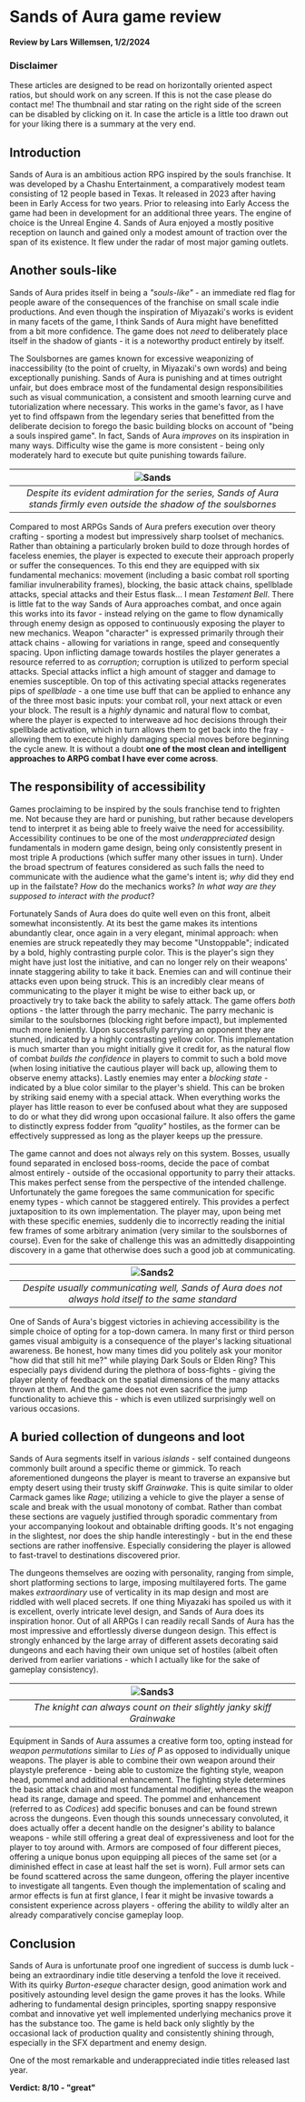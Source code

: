 # Sands of Aura game review
**Review by Lars Willemsen, 1/2/2024**

### Disclaimer
These articles are designed to be read on horizontally oriented aspect ratios, but should work on any screen. If this is not the case please do contact me! The thumbnail and star rating on the right side of the screen can be disabled by clicking on it. In case the article is a little too drawn out for your liking there is a summary at the very end.

## Introduction
Sands of Aura is an ambitious action RPG inspired by the souls franchise. It was developed by a Chashu Entertainment, a comparatively modest team consisting of 12 people based in Texas. It released in 2023 after having been in Early Access for two years. Prior to releasing into Early Access the game had been in development for an additional three years. The engine of choice is the Unreal Engine 4. Sands of Aura enjoyed a mostly positive reception on launch and gained only a modest amount of traction over the span of its existence. It flew under the radar of most major gaming outlets.

## Another souls-like
Sands of Aura prides itself in being a *"souls-like"* - an immediate red flag for people aware of the consequences of the franchise on small scale indie productions. And even though the inspiration of Miyazaki's works is evident in many facets of the game, I think Sands of Aura might have benefitted from a bit more confidence. The game does not *need* to deliberately place itself in the shadow of giants - it is a noteworthy product entirely by itself.

The Soulsbornes are games known for excessive weaponizing of inaccessibility (to the point of cruelty, in Miyazaki's own words) and being exceptionally punishing. Sands of Aura is punishing and at times outright unfair, but does embrace most of the fundamental design responsibilities such as visual communication, a consistent and smooth learning curve and tutorialization where necessary. This works in the game's favor, as I have yet to find offspawn from the legendary series that benefitted from the deliberate decision to forego the basic building blocks on account of "being a souls inspired game". In fact, Sands of Aura *improves* on its inspiration in many ways. Difficulty wise the game is more consistent - being only moderately hard to execute but quite punishing towards failure.

| ![Sands](content/reviews/Sands_of_Aura/fortress.jpg) |
| :--: |
| *Despite its evident admiration for the series, Sands of Aura stands firmly even outside the shadow of the soulsbornes* |

Compared to most ARPGs Sands of Aura prefers execution over theory crafting - sporting a modest but impressively sharp toolset of mechanics. Rather than obtaining a particularly broken build to doze through hordes of faceless enemies, the player is expected to execute their approach properly or suffer the consequences. To this end they are equipped with six fundamental mechanics: movement (including a basic combat roll sporting familiar invulnerability frames), blocking, the basic attack chains, spellblade attacks, special attacks and their Estus flask... I mean *Testament Bell*. There is little fat to the way Sands of Aura approaches combat, and once again this works into its favor - instead relying on the game to flow dynamically through enemy design as opposed to continuously exposing the player to new mechanics. Weapon "character" is expressed primarily through their attack chains - allowing for variations in range, speed and consequently spacing. Upon inflicting damage towards hostiles the player generates a resource referred to as *corruption*; corruption is utilized to perform special attacks. Special attacks inflict a high amount of stagger and damage to enemies susceptible. On top of this activating special attacks regenerates pips of *spellblade* - a one time use buff that can be applied to enhance any of the three most basic inputs: your combat roll, your next attack or even your block. The result is a *highly* dynamic and natural flow to combat, where the player is expected to interweave ad hoc decisions through their spellblade activation, which in turn allows them to get back into the fray - allowing them to execute highly damaging special moves before beginning the cycle anew. It is without a doubt **one of the most clean and intelligent approaches to ARPG combat I have ever come across**.

## The responsibility of accessibility

Games proclaiming to be inspired by the souls franchise tend to frighten me. Not because they are hard or punishing, but rather because developers tend to interpret it as being able to freely waive the need for accessibility. Accessibility continues to be one of the most *underappreciated* design fundamentals in modern game design, being only consistently present in most triple A productions (which suffer many other issues in turn). Under the broad spectrum of features considered as such falls the need to communicate with the audience what the game's intent is; *why* did they end up in the failstate? *How* do the mechanics works? *In what way are they supposed to interact with the product*?

Fortunately Sands of Aura does do quite well even on this front, albeit somewhat inconsistently. At its best the game makes its intentions abundantly clear, once again in a very elegant, minimal approach: when enemies are struck repeatedly they may become "Unstoppable"; indicated by a bold, highly contrasting purple color. This is the player's sign they might have just lost the initiative, and can no longer rely on their weapons' innate staggering ability to take it back. Enemies can and will continue their attacks even upon being struck. This is an incredibly clear means of communicating to the player it might be wise to either back up, or proactively try to take back the ability to safely attack. The game offers *both* options - the latter through the parry mechanic. The parry mechanic is similar to the soulsbornes (blocking right before impact), but implemented much more leniently. Upon successfully parrying an opponent they are stunned, indicated by a highly contrasting yellow color. This implementation is much smarter than you might initially give it credit for, as the natural flow of combat *builds the confidence* in players to commit to such a bold move (when losing initiative the cautious player will back up, allowing them to observe enemy attacks). Lastly enemies may enter a *blocking state* - indicated by a blue color similar to the player's shield. This can be broken by striking said enemy with a special attack. When everything works the player has little reason to ever be confused about what they are supposed to do or what they did wrong upon occasional failure. It also offers the game to distinctly express fodder from *"quality"* hostiles, as the former can be effectively suppressed as long as the player keeps up the pressure.

The game cannot and does not always rely on this system. Bosses, usually found separated in enclosed boss-rooms, decide the pace of combat almost entirely - outside of the occasional opportunity to parry their attacks. This makes perfect sense from the perspective of the intended challenge. Unfortunately the game foregoes the same communication for specific enemy types - which cannot be staggered entirely. This provides a perfect juxtaposition to its own implementation. The player may, upon being met with these specific enemies, suddenly die to incorrectly reading the initial few frames of some arbitrary animation (very similar to the soulsbornes of course). Even for the sake of challenge this was an admittedly disappointing discovery in a game that otherwise does such a good job at communicating.

| ![Sands2](content/reviews/Sands_of_Aura/disappointing.jpg) |
| :--: |
| *Despite usually communicating well, Sands of Aura does not always hold itself to the same standard* |

One of Sands of Aura's biggest victories in achieving accessibility is the simple choice of opting for a top-down camera. In many first or third person games visual ambiguity is a consequence of the player's lacking situational awareness. Be honest, how many times did you politely ask your monitor "how did that still hit me?" while playing Dark Souls or Elden Ring? This especially pays dividend during the plethora of boss-fights - giving the player plenty of feedback on the spatial dimensions of the many attacks thrown at them. And the game does not even sacrifice the jump functionality to achieve this - which is even utilized surprisingly well on various occasions.

## A buried collection of dungeons and loot

Sands of Aura segments itself in various *islands* - self contained dungeons commonly built around a specific theme or gimmick. To reach aforementioned dungeons the player is meant to traverse an expansive but empty desert using their trusty skiff *Grainwake*. This is quite similar to older Carmack games like *Rage*; utilizing a vehicle to give the player a sense of scale and break with the usual monotony of combat. Rather than combat these sections are vaguely justified through sporadic commentary from your accompanying lookout and obtainable drifting goods. It's not engaging in the slightest, nor does the ship handle interestingly - but in the end these sections are rather inoffensive. Especially considering the player is allowed to fast-travel to destinations discovered prior.

The dungeons themselves are oozing with personality, ranging from simple, short platforming sections to large, imposing multilayered forts. The game makes *extraordinary* use of verticality in its map design and most are riddled with well placed secrets. If one thing Miyazaki has spoiled us with it is excellent, overly intricate level design, and Sands of Aura does its inspiration honor. Out of all ARPGs I can readily recall Sands of Aura has the most impressive and effortlessly diverse dungeon design. This effect is strongly enhanced by the large array of different assets decorating said dungeons and each having their own unique set of hostiles (albeit often derived from earlier variations - which I actually like for the sake of gameplay consistency).

| ![Sands3](content/reviews/Sands_of_Aura/skiff.jpg) |
| :--: |
| *The knight can always count on their slightly janky skiff Grainwake* |

Equipment in Sands of Aura assumes a creative form too, opting instead for *weapon permutations* similar to *Lies of P* as opposed to individually unique weapons. The player is able to combine their own weapon around their playstyle preference - being able to customize the fighting style, weapon head, pommel and additional enhancement. The fighting style determines the basic attack chain and most fundamental modifier, whereas the weapon head its range, damage and speed. The pommel and enhancement (referred to as *Codices*) add specific bonuses and can be found strewn across the dungeons. Even though this sounds unnecessary convoluted, it does actually offer a decent handle on the designer's ability to balance weapons - while still offering a great deal of expressiveness and loot for the player to toy around with. Armors are composed of four different pieces, offering a unique bonus upon equipping all pieces of the same set (or a diminished effect in case at least half the set is worn). Full armor sets can be found scattered across the same dungeon, offering the player incentive to investigate all tangents. Even though the implementation of scaling and armor effects is fun at first glance, I fear it might be invasive towards a consistent experience across players - offering the ability to wildly alter an already comparatively concise gameplay loop.

## Conclusion
Sands of Aura is unfortunate proof one ingredient of success is dumb luck - being an extraordinary indie title deserving a tenfold the love it received. With its quirky *Burton-eseque* character design, good animation work and positively astounding level design the game proves it has the looks. While adhering to fundamental design principles, sporting snappy responsive combat and innovative yet well implemented underlying mechanics prove it has the substance too. The game is held back only slightly by the occasional lack of production quality and consistently shining through, especially in the SFX department and enemy design.

One of the most remarkable and underappreciated indie titles released last year.

**Verdict: 8/10 - "great"**